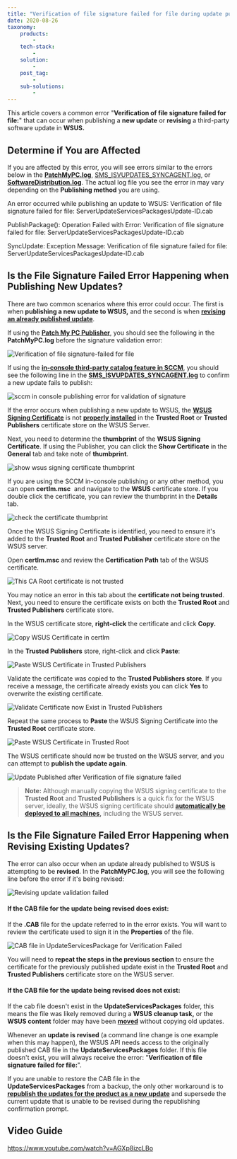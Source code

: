 ```yaml
---
title: "Verification of file signature failed for file during update publishing"
date: 2020-08-26
taxonomy:
    products:
        - 
    tech-stack:
        - 
    solution:
        - 
    post_tag:
        - 
    sub-solutions:
        - 
---
```


This article covers a common error "**Verification of file signature failed for file:**" that can occur when publishing a **new update** or **revising** a third-party software update in **WSUS.**

## Determine if You are Affected

If you are affected by this error, you will see errors similar to the errors below in the **[PatchMyPC.log](/collecting-log-files-for-patch-my-pc-support#publishing-service-logs)**, [SMS\_ISVUPDATES\_SYNCAGENT.log](/collecting-log-files-for-patch-my-pc-support#publishing-in-console-logs), or **[SoftwareDistribution.log](/collecting-log-files-for-patch-my-pc-support#publishing-service-logs)**. The actual log file you see the error in may vary depending on the **Publishing method** you are using.

An error occurred while publishing an update to WSUS: Verification of file signature failed for file: ServerUpdateServicesPackagesUpdate-ID.cab

PublishPackage(): Operation Failed with Error: Verification of file signature failed for file: ServerUpdateServicesPackagesUpdate-ID.cab

SyncUpdate: Exception Message: Verification of file signature failed for file: ServerUpdateServicesPackagesUpdate-ID.cab

## Is the File Signature Failed Error Happening when Publishing New Updates?

There are two common scenarios where this error could occur. The first is when **publishing a new update to WSUS,** and the second is when **[revising an already published update](#topic3)**.

If using the **[Patch My PC Publisher](/publishing-service-setup-documentation)**, you should see the following in the **PatchMyPC.log** before the signature validation error:

![Verification of file signature-failed for file](images/Verification-of-file-signature-failed-for-file.png)

If using the **[in-console third-party catalog feature in SCCM](https://docs.microsoft.com/en-us/mem/configmgr/sum/deploy-use/third-party-software-updates#publish-and-deploy-third-party-software-updates)**, you should see the following line in the **[SMS\_ISVUPDATES\_SYNCAGENT.log](/collecting-log-files-for-patch-my-pc-support#publishing-in-console-logs)** to confirm a new update fails to publish:

![sccm in console publishing error for validation of signature](images/sccm-in-console-publishing-error-for-validation-of-signature.png)

If the error occurs when publishing a new update to WSUS, the **[WSUS Signing Certificate](/wsus-signing-certificate-options-for-third-party-updates-in-configuration-manager)** is not **[properly installed](/how-to-deploy-the-wsus-signing-certificate-for-third-party-software-updates)** in the **Trusted Root** or **Trusted Publishers** certificate store on the WSUS Server.

Next, you need to determine the **thumbprint** of the **WSUS Signing Certificate**. If using the Publisher, you can click the **Show Certificate** in the **General** tab and take note of **thumbprint**.

![show wsus signing certificate thumbprint](images/show-wsus-signing-certificate-thumbprint.png)

If you are using the SCCM in-console publishing or any other method, you can open **certlm.msc**  and navigate to the **WSUS** certificate store. If you double click the certificate, you can review the thumbprint in the **Details** tab.

![check the certificate thumbprint](images/check-the-certificate-thumbprint.png)

Once the WSUS Signing Certificate is identified, you need to ensure it's added to the **Trusted Root** and **Trusted Publisher** certificate store on the WSUS server.

Open **certlm.msc** and review the **Certification Path** tab of the WSUS certificate.

![This CA Root certificate is not trusted](images/This-CA-Root-certificate-is-not-trusted.png)

You may notice an error in this tab about the **certificate not being trusted**. Next, you need to ensure the certificate exists on both the **Trusted Root** and **Trusted Publishers** certificate store.

In the WSUS certificate store, **right-click** the certificate and click **Copy.**

![Copy WSUS Certificate in certlm](images/Copy-WSUS-Certificate-in-certlm.png)

In the **Trusted Publishers** store, right-click and click **Paste**:

![Paste WSUS Certificate in Trusted Publishers](images/Paste-WSUS-Certificate-in-Trusted-Publishers.png)

Validate the certificate was copied to the **Trusted Publishers store**. If you receive a message, the certificate already exists you can click **Yes** to overwrite the existing certificate.

![Validate Certificate now Exist in Trusted Publishers](images/Validate-Certificate-now-Exist-in-Trusted-Publishers.png)

Repeat the same process to **Paste** the WSUS Signing Certificate into the **Trusted Root** certificate store.

![Paste WSUS Certificate in Trusted Root](images/Paste-WSUS-Certificate-in-Trusted-Root.png)

The WSUS certificate should now be trusted on the WSUS server, and you can attempt to **publish the update again**.

![Update Published after Verification of file signature failed](images/Update-Published-after-Verification-of-file-signature-failed.png)

> **Note:** Although manually copying the WSUS signing certificate to the **Trusted Root** and **Trusted Publishers** is a quick fix for the WSUS server, ideally, the WSUS signing certificate should **[automatically be deployed to all machines](/how-to-deploy-the-wsus-signing-certificate-for-third-party-software-updates),** including the WSUS server. 

## Is the File Signature Failed Error Happening when Revising Existing Updates?

The error can also occur when an update already published to WSUS is attempting to be **revised**. In the **PatchMyPC.log**, you will see the following line before the error if it's being revised:

![Revising update validation failed](images/Revising-update-validation-failed.png)

#### If the CAB file for the update being revised **does exist**:

If the **.CAB** file for the update referred to in the error exists. You will want to review the certificate used to sign it in the **Properties** of the file.

![CAB file in UpdateServicesPackage for Verification Failed](images/CAB-file-in-UpdateServicesPackage-for-Verification-Failed.png)

You will need to **repeat the steps in the previous section** to ensure the certificate for the previously published update exist in the **Trusted Root** and **Trusted Publishers** certificate store on the WSUS server.

#### If the CAB file for the update being revised **does not exist**:

If the cab file doesn't exist in the **UpdateServicesPackages** folder, this means the file was likely removed during a **WSUS cleanup task,** or the **WSUS content** folder may have been **[moved](/how-to-move-the-wsus-content-folder-to-a-new-location)** without copying old updates.

Whenever an **update is revised** (a command line change is one example when this may happen), the WSUS API needs access to the originally published CAB file in the **UpdateServicesPackages** folder. If this file doesn't exist, you will always receive the error: "**Verification of file signature failed for file:**".

If you are unable to restore the CAB file in the **UpdateServicesPackages** from a backup, the only other workaround is to **[republish the updates for the product as a new update](/frequently-asked-questions#republishing-updates)** and supersede the current update that is unable to be revised during the republishing confirmation prompt.

## Video Guide

https://www.youtube.com/watch?v=AGXp8izcLBo
